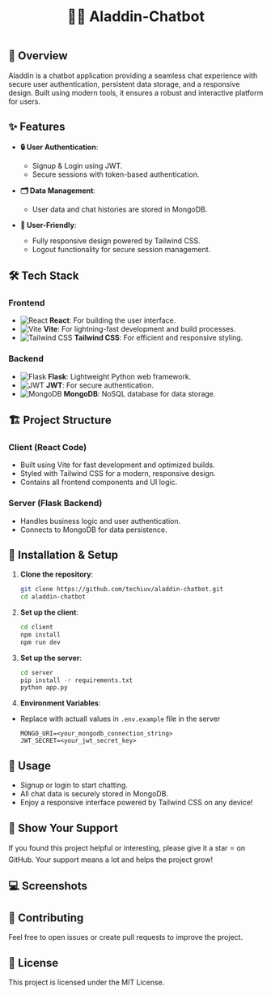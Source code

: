 <h1 align="center">🧞‍♂️ Aladdin-Chatbot</h1>

<img src=""/>

## 🚀 Overview

Aladdin is a chatbot application providing a seamless chat experience with secure user authentication, persistent data storage, and a responsive design. Built using modern tools, it ensures a robust and interactive platform for users.


## ✨ Features

- **🔒 User Authentication**:
  - Signup & Login using JWT.
  - Secure sessions with token-based authentication.

- **🗂️ Data Management**:
  - User data and chat histories are stored in MongoDB.

- **📱 User-Friendly**:
  - Fully responsive design powered by Tailwind CSS.
  - Logout functionality for secure session management.


## 🛠️ Tech Stack

### **Frontend**
- ![React](https://img.shields.io/badge/-React-61DAFB?style=flat-square&logo=react&logoColor=white) **React**: For building the user interface.
- ![Vite](https://img.shields.io/badge/-Vite-646CFF?style=flat-square&logo=vite&logoColor=white) **Vite**: For lightning-fast development and build processes.
- ![Tailwind CSS](https://img.shields.io/badge/-Tailwind%20CSS-38B2AC?style=flat-square&logo=tailwind-css&logoColor=white) **Tailwind CSS**: For efficient and responsive styling.

### **Backend**
- ![Flask](https://img.shields.io/badge/-Flask-000000?style=flat-square&logo=flask&logoColor=white) **Flask**: Lightweight Python web framework.
- ![JWT](https://img.shields.io/badge/-JWT-000000?style=flat-square&logo=json-web-tokens&logoColor=white) **JWT**: For secure authentication.
- ![MongoDB](https://img.shields.io/badge/-MongoDB-47A248?style=flat-square&logo=mongodb&logoColor=white) **MongoDB**: NoSQL database for data storage.


## 🏗️ Project Structure

### **Client (React Code)**
- Built using Vite for fast development and optimized builds.
- Styled with Tailwind CSS for a modern, responsive design.
- Contains all frontend components and UI logic.

### **Server (Flask Backend)**
- Handles business logic and user authentication.
- Connects to MongoDB for data persistence.


## 🔧 Installation & Setup

1. **Clone the repository**:
   ```bash
   git clone https://github.com/techiuv/aladdin-chatbot.git
   cd aladdin-chatbot
   ```
2. **Set up the client**:
   ```bash
   cd client
   npm install
   npm run dev
   ```
3. **Set up the server**:
   ```bash
   cd server
   pip install -r requirements.txt
   python app.py

   ```
4. **Environment Variables**:
- Replace with actuall values in `.env.example` file in the server

  
  ```env
  MONGO_URI=<your_mongodb_connection_string>
  JWT_SECRET=<your_jwt_secret_key>

  ```

  
## 📜 Usage
- Signup or login to start chatting.
- All chat data is securely stored in MongoDB.
- Enjoy a responsive interface powered by Tailwind CSS on any device!

## 🌟 Show Your Support
If you found this project helpful or interesting, please give it a star ⭐ on GitHub. Your support means a lot and helps the project grow!

## 💻 Screenshots



## 🤝 Contributing
Feel free to open issues or create pull requests to improve the project.

## 📜 License
This project is licensed under the MIT License.

